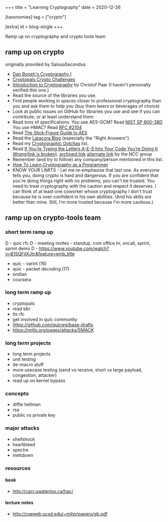 +++
title = "Learning Cryptography"
date = 2020-12-26


[taxonomies]
tag = ["crypto"]

[extra]
id = blog-single
+++

Ramp up on cryptography and crypto tools team
<!-- more -->

## ramp up on crypto
originally provided by SalusaSecondus

- [Dan Boneh's Cryptography I](https://www.coursera.org/learn/crypto)
- [Cryptopals Crypto Challenges](https://cryptopals.com)
- [Introduction to Cryptography](https://www.youtube.com/channel/UC1usFRN4LCMcfIV7UjHNuQg/videos) by Christof Paar (I haven't personally verified this one.)
- Read the source of the libraries you use.
- Find people working in spaces closer to professional cryptography than you and ask them to help you (buy them beers or beverages of choice)
- Look at public issues on GitHub for libraries you use and see if you can contribute, or at least understand them
- Read _tons_ of specifications. You use AES-GCM? Read [NIST SP 800-38D](https://nvlpubs.nist.gov/nistpubs/Legacy/SP/nistspecialpublication800-38d.pdf) You use HMAC? Read [RFC #2104](https://tools.ietf.org/html/rfc2104)
- Read [The Stick-Figure Guide to AES](http://www.moserware.com/2009/09/stick-figure-guide-to-advanced.html)
- Read the [Latacora Blog](https://latacora.singles) (especially the "Right Answers")
- Read my [Cryptographic Gotchas](https://github.com/SalusaSecondus/CryptoGotchas) list.
- Read [If You’re Typing the Letters A-E-S Into Your Code You’re Doing It Wrong(link is broken)](https://www.nccgroup.trust/us/about-us/newsroom-and-events/blog/2009/july/if-youre-typing-the-letters-a-e-s-into-your-code-youre-doing-it-wrong/). [archived link](https://web.archive.org/web/20150924090725/https://www.nccgroup.trust/us/about-us/newsroom-and-events/blog/2009/july/if-youre-typing-the-letters-a-e-s-into-your-code-youre-doing-it-wrong/) [alternate link](https://people.eecs.berkeley.edu/~daw/teaching/cs261-f12/misc/if.html) by the NCC group
- Remember (and try to follow) any company/person mentioned in this list.
- [How To Learn Cryptography as a Programmer](https://soatok.blog/2020/06/10/how-to-learn-cryptography-as-a-programmer)
- KNOW YOUR LIMITS - Let me re-emphasize that last one. As everyone tells you, doing crypto is hard and dangerous. If you are confident that you're doing things right with no problems, you can't be trusted. You need to treat cryptography with the caution and respect it deserves. I can think of at least one coworker whose cryptography I don't trust because he is over-confident in his own abilities. (And his skills are better than mine. Still, I'm more trusted because I'm more cautious.)


## ramp up on crypto-tools team


### short term ramp up
D - quic rfc
D - meeting invites - standup, com office hr, oncall, sprint, sprint demo
D - https://www.youtube.com/watch?v=B1SQFjIXJtc&feature=emb_title
- quic - varint (16)
- quic - packet decoding (17)
- endian
- coursera

### long term ramp up
- cryptopals
- read bbr
- tls rfc
- get involved in quic community
- https://github.com/quicwg/base-drafts
- https://mitls.org/pages/attacks/SMACK

### long term projects
- long term projects
- unit testing
- de-macro stuff
- more usecase testing (send vs receive, short vs large payload, congestion, attacker)
- read up on kernel bypass

### concepts
- diffie hellman
- rsa
- public vs private key

### major attacks
- shellshock
- heartbleed
- spectre
- meltdown

### resources
#### book
- http://cacr.uwaterloo.ca/hac/
#### lecture notes
- http://cseweb.ucsd.edu/~mihir/papers/gb.pdf

